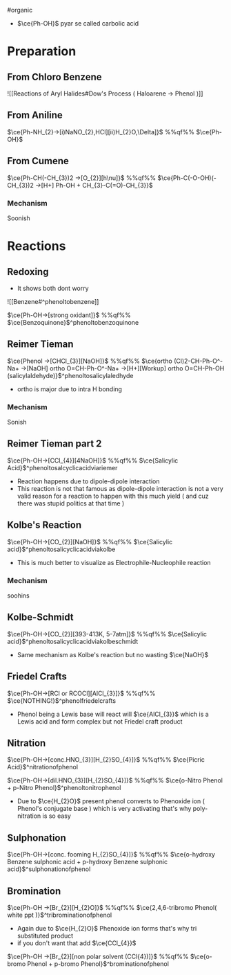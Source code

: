 #organic 

- $\ce{Ph-OH}$ pyar se called carbolic acid

# Preparation

## From Chloro Benzene

![[Reactions of Aryl Halides#Dow's Process ( Haloarene -> Phenol )]]

## From Aniline

$\ce{Ph-NH_{2}->[i)NaNO_{2},HCl][ii)H_{2}O,\Delta]}$ %%qf%% $\ce{Ph-OH}$

## From Cumene

$\ce{Ph-CH(-CH_{3})2 ->[O_{2}][h\nu]}$ %%qf%% $\ce{Ph-C(-O-OH)(-CH_{3})2 ->[H+] Ph-OH + CH_{3}-C(=O)-CH_{3}}$

### Mechanism
Soonish

# Reactions

## Redoxing

- It shows both dont worry

![[Benzene#^phenoltobenzene]]

$\ce{Ph-OH->[strong oxidant]}$ %%qf%% $\ce{Benzoquinone}$^phenoltobenzoquinone

## Reimer Tieman

$\ce{Phenol ->[CHCl_{3}][NaOH]}$ %%qf%% $\ce{ortho (Cl)2-CH-Ph-O^-Na+ ->[NaOH] ortho O=CH-Ph-O^-Na+ ->[H+][Workup] ortho O=CH-Ph-OH (salicylaldehyde)}$^phenoltosalicylaledhyde

- ortho is major due to intra H bonding
### Mechanism
Sonish
## Reimer Tieman part 2

$\ce{Ph-OH->[CCl_{4}][4NaOH]}$ %%qf%% $\ce{Salicylic Acid}$^phenoltosalcyclicacidviariemer

- Reaction happens due to dipole-dipole interaction 
- This reaction is not that famous as dipole-dipole interaction is not a very valid reason for a reaction to happen with this much yield ( and cuz there was stupid politics at that time )

## Kolbe's Reaction

$\ce{Ph-OH->[CO_{2}][NaOH]}$ %%qf%% $\ce{Salicylic acid}$^phenoltosalicyclicacidviakolbe

- This is much better to visualize as Electrophile-Nucleophile reaction

### Mechanism
soohins

## Kolbe-Schmidt

$\ce{Ph-OH->[CO_{2}][393-413K, 5-7atm]}$ %%qf%% $\ce{Salicylic acid}$^phenoltosalicyclicacidviakolbeschmidt

- Same mechanism as Kolbe's reaction but no wasting $\ce{NaOH}$

## Friedel Crafts

$\ce{Ph-OH->[RCl or RCOCl][AlCl_{3}]}$ %%qf%% $\ce{NOTHING!}$^phenolfriedelcrafts

- Phenol being a Lewis base will react will $\ce{AlCl_{3}}$ which is a Lewis acid and form complex but not Friedel craft product

## Nitration

$\ce{Ph-OH->[conc.HNO_{3}][H_{2}SO_{4}]}$ %%qf%% $\ce{Picric Acid}$^nitrationofphenol

$\ce{Ph-OH->[dil.HNO_{3}][H_{2}SO_{4}]}$ %%qf%% $\ce{o-Nitro Phenol + p-Nitro Phenol}$^phenoltonitrophenol

- Due to $\ce{H_{2}O}$ present phenol converts to Phenoxide ion ( Phenol's conjugate base ) which is very activating that's why poly-nitration is so easy

## Sulphonation

$\ce{Ph-OH->[conc. fooming H_{2}SO_{4}]}$ %%qf%% $\ce{o-hydroxy Benzene sulphonic acid + p-hydroxy  Benzene sulphonic acid}$^sulphonationofphenol

## Bromination

$\ce{Ph-OH ->[Br_{2}][H_{2}O]}$ %%qf%% $\ce{2,4,6-tribromo Phenol( white ppt )}$^tribrominationofphenol

- Again due to $\ce{H_{2}O}$ Phenoxide ion forms that's why tri substituted product
- if you don't want that add $\ce{CCl_{4}}$

$\ce{Ph-OH ->[Br_{2}][non polar solvent (CCl{4})]}$ %%qf%% $\ce{o-bromo Phenol + p-bromo Phenol}$^brominationofphenol

